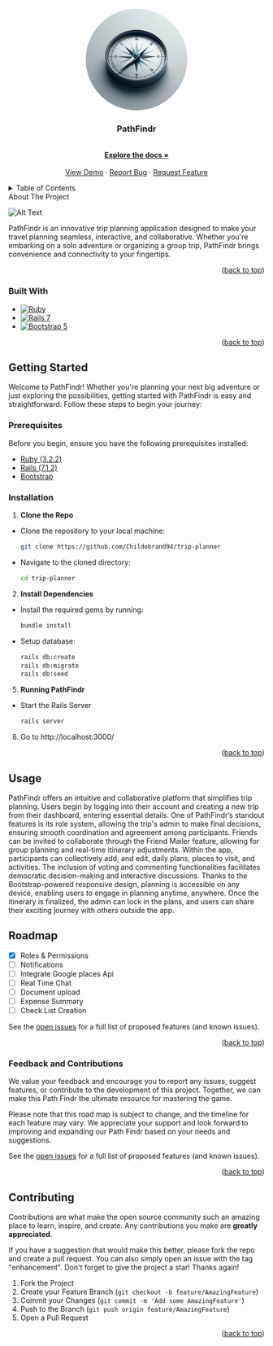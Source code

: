<a name="readme-top"></a>

<br />
<div align="center">
  <a href="https://github.com/Childebrand94/trip-planner">
  <img src="app/assets/images/readMe-compas.png" alt="Logo" width="200" height="200" style="border-radius: 50%;">
  </a>
<h3 align="center">PathFindr</h3>
  <p align="center">
    <br />
    <a href="https://github.com/Childebrand94/trip-planner"><strong>Explore the docs »</strong></a>
    <br />
    <br />
    <a href="https://github.com/Childebrand94/trip-planner">View Demo</a>
    ·
    <a href="https://github.com/Childebrand94/trip-planner/issues">Report Bug</a>
    ·
    <a href="https://github.com/Childebrand94/trip-planner/issues">Request Feature</a>
  </p>
</div>
<!-- TABLE OF CONTENTS -->
<details>
  <summary>Table of Contents</summary>
  <ol>
    <li>
      <a href="#about-the-project">About The Project</a>
      <ul>
        <li><a href="#built-with">Built With</a></li>
      </ul>
    </li>
    <li>
      <a href="#getting-started">Getting Started</a>
      <ul>
        <li><a href="#prerequisites">Prerequisites</a></li>
        <li><a href="#installation">Installation</a></li>
      </ul>
    </li>
    <li><a href="#usage">Usage</a></li>
    <li><a href="#roadmap">Roadmap</a></li>
    <li><a href="#contributing">Contributing</a></li>
    <li><a href="#license">License</a></li>
    <li><a href="#contact">Contact</a></li>
    <li><a href="#acknowledgments">Acknowledgments</a></li>
  </ol>
</details>
<!-- ABOUT THE PROJECT -->
About The Project

![Alt Text]()

PathFindr is an innovative trip planning application designed to make your 
travel planning seamless, interactive, and collaborative. Whether you're 
embarking on a solo adventure or organizing a group trip, 
PathFindr brings convenience and connectivity to your fingertips.


<p align="right">(<a href="#readme-top">back to top</a>)</p>

### Built With

-   [![Ruby][Ruby]][Ruby-url]
-   [![Rails 7][Rails 7]][Rails 7-url]
-   [![Bootstrap 5][Bootstrap 5]][Bootstrap 5-url]

<p align="right">(<a href="#readme-top">back to top</a>)</p>

<!-- GETTING STARTED -->

## Getting Started

Welcome to PathFindr! Whether you're planning your next big adventure or just 
exploring the possibilities, getting started with PathFindr is easy and 
straightforward. Follow these steps to begin your journey:

### Prerequisites

Before you begin, ensure you have the following prerequisites installed:

-   [Ruby (3.2.2)](https://www.ruby-lang.org/en/)
-   [Rails (7.1.2)](https://rubyonrails.org/)
-   [Bootstrap](https://getbootstrap.com/)


### Installation

1. **Clone the Repo**
- Clone the repository to your local machine:
    ```sh
    git clone https://github.com/Childebrand94/trip-planner
    ```
- Navigate to the cloned directory:
    ```sh
    cd trip-planner
    ```
2. **Install Dependencies**
- Install the required gems by running:
    ```sh
    bundle install
    ```
- Setup database:
    ```sh
    rails db:create
    rails db:migrate
    rails db:seed
    ```
5. **Running PathFindr**
- Start the Rails Server
    ```sh
    rails server
    ```
8. Go to http://localhost:3000/

<p align="right">(<a href="#readme-top">back to top</a>)</p>

<!-- USAGE EXAMPLES -->

## Usage
PathFindr offers an intuitive and collaborative platform that simplifies 
trip planning. Users begin by logging into their account and creating a 
new trip from their dashboard, entering essential details. One of PathFindr’s 
standout features is its role system, allowing the trip's admin to make final 
decisions, ensuring smooth coordination and agreement among participants. 
Friends can be invited to collaborate through the Friend Mailer feature, 
allowing for group planning and real-time itinerary adjustments. Within the 
app, participants can collectively add, and edit, daily plans, places to 
visit, and activities. The inclusion of voting and commenting functionalities 
facilitates democratic decision-making and interactive discussions. Thanks to the Bootstrap-powered responsive design, planning is accessible on any device, enabling users to engage in planning anytime, anywhere. Once the itinerary is finalized, the admin can lock in the plans, and users can share their exciting journey with others outside the app.

<!-- ROADMAP -->

## Roadmap

-   [x] Roles & Permissions
-   [ ] Notifications 
-   [ ] Integrate Google places Api
-   [ ] Real Time Chat
-   [ ] Document upload
-   [ ] Expense Summary
-   [ ] Check List Creation

See the [open issues](https://github.com/Childebrand94/trip-planner/issues) for a full list of proposed features (and known issues).

<p align="right">(<a href="#readme-top">back to top</a>)</p>

### Feedback and Contributions

We value your feedback and encourage you to report any issues, suggest features, or contribute to the development of this project. Together, we can make this Path Findr the ultimate resource for mastering the game.

Please note that this road map is subject to change, and the timeline for each feature may vary. We appreciate your support and look forward to improving and expanding our Path Findr based on your needs and suggestions.

See the [open issues](https://github.com/Childebrand94/trip-planner/issues) for a full list of proposed features (and known issues).

<p align="right">(<a href="#readme-top">back to top</a>)</p>

<!-- CONTRIBUTING -->

## Contributing

Contributions are what make the open source community such an amazing place to learn, inspire, and create. Any contributions you make are **greatly appreciated**.

If you have a suggestion that would make this better, please fork the repo and create a pull request. You can also simply open an issue with the tag "enhancement".
Don't forget to give the project a star! Thanks again!

1. Fork the Project
2. Create your Feature Branch (`git checkout -b feature/AmazingFeature`)
3. Commit your Changes (`git commit -m 'Add some AmazingFeature'`)
4. Push to the Branch (`git push origin feature/AmazingFeature`)
5. Open a Pull Request

<p align="right">(<a href="#readme-top">back to top</a>)</p>

<!-- MARKDOWN LINKS & IMAGES -->

[Ruby]: https://img.shields.io/badge/Ruby-CC342D?style=for-the-badge&logo=ruby&logoColor=white
[Ruby-url]: https://www.ruby-lang.org/
[Rails 7]: https://img.shields.io/badge/Rails%207-CC0000?style=for-the-badge&logo=ruby-on-rails&logoColor=white
[Rails 7-url]: https://rubyonrails.org/
[Bootstrap 5]: https://img.shields.io/badge/Bootstrap%205-7952B3?style=for-the-badge&logo=bootstrap&logoColor=white
[Bootstrap 5-url]: https://getbootstrap.com/

